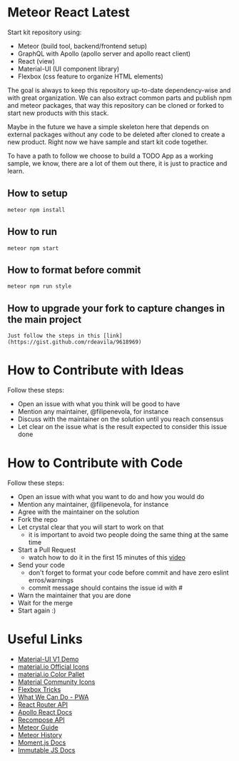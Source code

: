 # Meteor React Latest

Start kit repository using:
- Meteor (build tool, backend/frontend setup)
- GraphQL with Apollo (apollo server and apollo react client)
- React (view)
- Material-UI (UI component library)
- Flexbox (css feature to organize HTML elements)

The goal is always to keep this repository up-to-date dependency-wise and with great organization. We can also extract common parts and publish npm and meteor packages, that way this repository can be cloned or forked to start new products with this stack. 

Maybe in the future we have a simple skeleton here that depends on external packages without any code to be deleted after cloned to create a new product. Right now we have sample and start kit code together.

To have a path to follow we choose to build a TODO App as a working sample, we know, there are a lot of them out there, it is just to practice and learn.

## How to setup
`
meteor npm install
`
## How to run
`
meteor npm start
`
## How to format before commit
`
meteor npm run style
`
## How to upgrade your fork to capture changes in the main project
`
Just follow the steps in this [link](https://gist.github.com/rdeavila/9618969)
`
# How to Contribute with Ideas
Follow these steps:
- Open an issue with what you think will be good to have
- Mention any maintainer, @filipenevola, for instance
- Discuss with the maintainer on the solution until you reach consensus
- Let clear on the issue what is the result expected to consider this issue done

# How to Contribute with Code
Follow these steps:
- Open an issue with what you want to do and how you would do
- Mention any maintainer, @filipenevola, for instance
- Agree with the maintainer on the solution
- Fork the repo
- Let crystal clear that you will start to work on that
  - it is important to avoid two people doing the same thing at the same time
- Start a Pull Request
  - watch how to do it in the first 15 minutes of this [video](https://www.youtube.com/watch?v=TNoGHLZaTRg&t=4343s)
- Send your code 
  - don't forget to format your code before commit and have zero eslint erros/warnings
  - commit message should contains the issue id with #
- Warn the maintainer that you are done
- Wait for the merge
- Start again :) 

# Useful Links
- [Material-UI V1 Demo](https://material-ui-next.com/demos/app-bar/)
- [material.io Official Icons](https://material.io/icons/)
- [material.io Color Pallet](https://material.io/guidelines/style/color.html)
- [Material Community Icons](https://materialdesignicons.com/)
- [Flexbox Tricks](https://css-tricks.com/snippets/css/a-guide-to-flexbox/)
- [What We Can Do - PWA](https://whatwebcando.today/)
- [React Router API](https://reacttraining.com/react-router/web/api/BrowserRouter)
- [Apollo React Docs](https://www.apollographql.com/docs/react/)
- [Recompose API](https://github.com/acdlite/recompose/blob/master/docs/API.md)
- [Meteor Guide](https://guide.meteor.com/)
- [Meteor History](https://github.com/meteor/meteor/blob/devel/History.md)
- [Moment.js Docs](https://momentjs.com/docs/#/parsing/)
- [Immutable JS Docs](https://facebook.github.io/immutable-js/docs/#/)